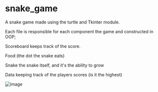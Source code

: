# snake_game

A snake game made using the turtle and Tkinter module.

Each file is responsible for each component the game and constructed in OOP;

  Scoreboard keeps track of the score.

  Food (the dot the snake eats)

  Snake the snake itself, and it's the ability to grow

  Data keeping track of the players scores (is it the highest)

![image](https://user-images.githubusercontent.com/90845534/211129223-04b1c79d-e238-4531-8663-6ae3c199c740.png)
